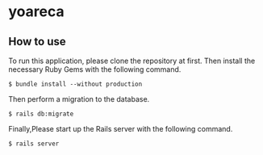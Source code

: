 # yoareca

## How to use

To run this application, please clone the repository at first.
Then install the necessary Ruby Gems with the following command.

```
$ bundle install --without production
```

Then perform a migration to the database.

```
$ rails db:migrate
```

Finally,Please start up the Rails server with the following command.

```
$ rails server
```
